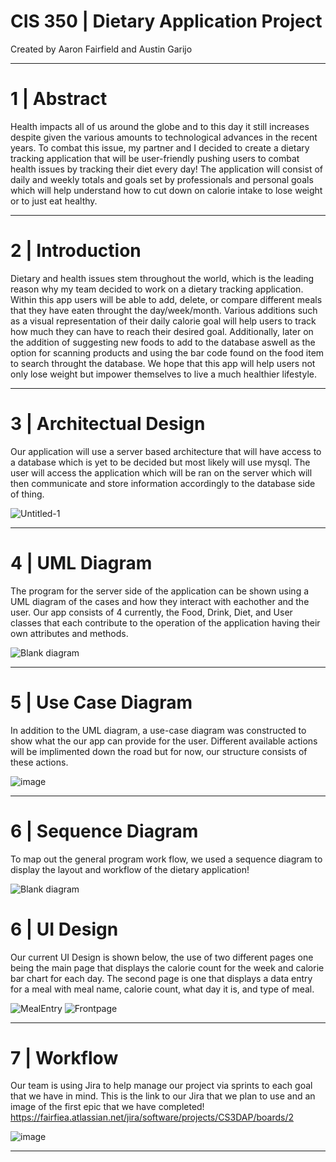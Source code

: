 # CIS 350 | Dietary Application Project
Created by Aaron Fairfield and Austin Garijo
___

# 1 | Abstract
Health impacts all of us around the globe and to this day it still increases despite given the various amounts to technological advances in the recent years. To combat this issue, my partner and I decided to create a dietary tracking application that will be user-friendly pushing users to combat health issues by tracking their diet every day! The application will consist of daily and weekly totals and goals set by professionals and personal goals which will help understand how to cut down on calorie intake to lose weight or to just eat healthy.
___

# 2 | Introduction
Dietary and health issues stem throughout the world, which is the leading reason why my team decided to work on a dietary tracking application. Within this app users will be able to add, delete, or compare different meals that they have eaten throught the day/week/month. Various additions such as a visual representation of their daily calorie goal will help users to track how much they can have to reach their desired goal. Additionally, later on the addition of suggesting new foods to add to the database aswell as the option for scanning products and using the bar code found on the food item to search throught the database. We hope that this app will help users not only lose weight but impower themselves to live a much healthier lifestyle.
___

# 3 | Architectual Design
Our application will use a server based architecture that will have access to a database which is yet to be decided but most likely will use mysql. The user will access the application which will be ran on the server which will then communicate and store information accordingly to the database side of thing.

![Untitled-1](https://github.com/CCKImagineZ/CIS-350-Dietary-Application-Project/assets/57023982/9240ba94-35ae-4310-9a06-07035242bdf5)
___

# 4 | UML Diagram
The program for the server side of the application can be shown using a UML diagram of the cases and how they interact with eachother and the user. Our app consists of 4 currently, the Food, Drink, Diet, and User classes that each contribute to the operation of the application having their own attributes and methods.

![Blank diagram](https://github.com/CCKImagineZ/CIS-350-Dietary-Application-Project/assets/57023982/9a546753-6382-471f-b8c3-51d214be519d)
___

# 5 | Use Case Diagram
In addition to the UML diagram, a use-case diagram was constructed to show what the our app can provide for the user. Different available actions will be implimented down the road but for now, our structure consists of these actions.

![image](https://github.com/CCKImagineZ/CIS-350-Dietary-Application-Project/assets/57023982/6c2cf1e9-38fb-4199-a732-51873df31688)
___
# 6 | Sequence Diagram
To map out the general program work flow, we used a sequence diagram to display the layout and workflow of the dietary application!

![Blank diagram](https://github.com/CCKImagineZ/CIS-350-Dietary-Application-Project/assets/57023982/db25d6c9-00c2-41e9-a56b-20b357c5520f)


# 6 | UI Design
Our current UI Design is shown below, the use of two different pages one being the main page that displays the calorie count for the week and calorie bar chart for each day. The second page is one that displays a data entry for a meal with meal name, calorie count, what day it is, and type of meal.

![MealEntry](https://github.com/CCKImagineZ/CIS-350-Dietary-Application-Project/assets/57023982/f455ed0d-5f13-402b-bd6e-41e799b955da)
![Frontpage](https://github.com/CCKImagineZ/CIS-350-Dietary-Application-Project/assets/57023982/080dcdfd-70d9-4848-9ce0-d86a4822d989)

___

# 7 | Workflow
Our team is using Jira to help manage our project via sprints to each goal that we have in mind. This is the link to our Jira that we plan to use and an image of the first epic that we have completed! https://fairfiea.atlassian.net/jira/software/projects/CS3DAP/boards/2

![image](https://github.com/CCKImagineZ/CIS-350-Dietary-Application-Project/assets/57023982/4d37aace-45fd-4828-8696-451079f631bc)
___






